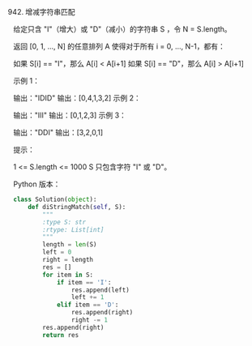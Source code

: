 
942. 增减字符串匹配

给定只含 "I"（增大）或 "D"（减小）的字符串 S ，令 N = S.length。

返回 [0, 1, ..., N] 的任意排列 A 使得对于所有 i = 0, ..., N-1，都有：

如果 S[i] == "I"，那么 A[i] < A[i+1]
如果 S[i] == "D"，那么 A[i] > A[i+1]
 

示例 1：

输出："IDID"
输出：[0,4,1,3,2]
示例 2：

输出："III"
输出：[0,1,2,3]
示例 3：

输出："DDI"
输出：[3,2,0,1]
 

提示：

1 <= S.length <= 1000
S 只包含字符 "I" 或 "D"。

Python 版本：

```python
class Solution(object):
    def diStringMatch(self, S):
        """
        :type S: str
        :rtype: List[int]
        """
        length = len(S)
        left = 0
        right = length
        res = []
        for item in S:
            if item == 'I':
                res.append(left)
                left += 1
            elif item == 'D':
                res.append(right)
                right -= 1
        res.append(right)
        return res
```